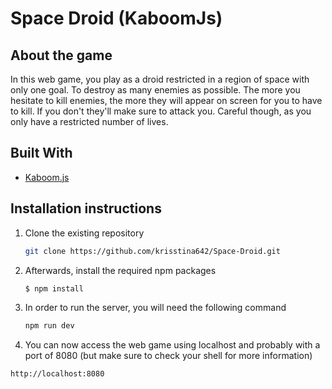 # Space Droid (KaboomJs)
<!-- ABOUT THE PROJECT -->
## About the game 

In this web game, you play as a droid restricted in a region of space with only one goal. To destroy as many enemies as possible. The more you hesitate to kill enemies, the more they will appear on screen for you to have to kill. If you don't they'll make sure to attack you. Careful though, as you only have a restricted number of lives.

## Built With

* [Kaboom.js](https://kaboomjs.com/)

## Installation instructions

1. Clone the existing repository
   ```sh
   git clone https://github.com/krisstina642/Space-Droid.git
   ```
2. Afterwards, install the required npm packages
   ```sh
   $ npm install
   ```
3. In order to run the server, you will need the following command
   ```sh
   npm run dev
   ```
4. You can now access the web game using localhost and probably with a port of 8080 (but make sure to check your shell for more information)
  ```
  http://localhost:8080
  ```

